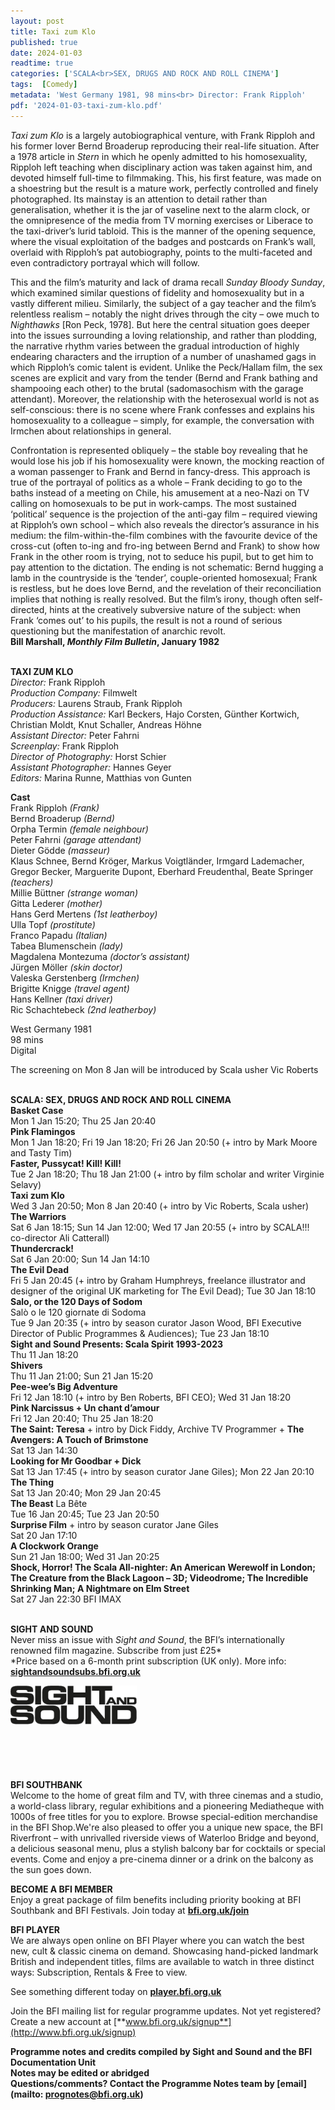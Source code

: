 ```yaml
---
layout: post
title: Taxi zum Klo
published: true
date: 2024-01-03
readtime: true
categories: ['SCALA<br>SEX, DRUGS AND ROCK AND ROLL CINEMA']
tags:  [Comedy]
metadata: 'West Germany 1981, 98 mins<br> Director: Frank Ripploh'
pdf: '2024-01-03-taxi-zum-klo.pdf'
---
```


_Taxi zum Klo_ is a largely autobiographical venture, with Frank Ripploh and his former lover Bernd Broaderup reproducing their real-life situation. After a 1978 article in _Stern_ in which he openly admitted to his homosexuality, Ripploh left teaching when disciplinary action was taken against him, and devoted himself full-time to filmmaking. This, his first feature, was made on a shoestring but the result is a mature work, perfectly controlled and finely photographed. Its mainstay is an attention to detail rather than generalisation, whether it is the jar of vaseline next to the alarm clock, or the omnipresence of the media from TV morning exercises or Liberace to the taxi-driver’s lurid tabloid. This is the manner of the opening sequence, where the visual exploitation of the badges and postcards on Frank’s wall, overlaid with Ripploh’s pat autobiography, points to the multi-faceted and even contradictory portrayal which will follow.

This and the film’s maturity and lack of drama recall _Sunday Bloody Sunday_, which examined similar questions of fidelity and homosexuality but in a vastly different milieu. Similarly, the subject of a gay teacher and the film’s relentless realism – notably the night drives through the city – owe much to _Nighthawks_ [Ron Peck, 1978]. But here the central situation goes deeper into the issues surrounding a loving relationship, and rather than plodding, the narrative rhythm varies between the gradual introduction of highly endearing characters and the irruption of a number of unashamed gags in which Ripploh’s comic talent is evident. Unlike the Peck/Hallam film, the sex scenes are explicit and vary from the tender (Bernd and Frank bathing and shampooing each other) to the brutal (sadomasochism with the garage attendant). Moreover, the relationship with the heterosexual world is not as self-conscious: there is no scene where Frank confesses and explains his homosexuality to a colleague – simply, for example, the conversation with Irmchen about relationships in general.

Confrontation is represented obliquely – the stable boy revealing that he would lose his job if his homosexuality were known, the mocking reaction of a woman passenger to Frank and Bernd in fancy-dress. This approach is true of the portrayal of politics as a whole – Frank deciding to go to the baths instead of a meeting on Chile, his amusement at a neo-Nazi on TV calling on homosexuals to be put in work-camps. The most sustained ‘political’ sequence is the projection of the anti-gay film – required viewing at Ripploh’s own school – which also reveals the director’s assurance in his medium: the film-within-the-film combines with the favourite device of the cross-cut (often to-ing and fro-ing between Bernd and Frank) to show how Frank in the other room is trying, not to seduce his pupil, but to get him to pay attention to the dictation. The ending is not schematic: Bernd hugging a lamb in the countryside is the ‘tender’, couple-oriented homosexual; Frank is restless, but he does love Bernd, and the revelation of their reconciliation implies that nothing is really resolved. But the film’s irony, though often self-directed, hints at the creatively subversive nature of the subject: when Frank ‘comes out’ to his pupils, the result is not a round of serious questioning but the manifestation of anarchic revolt.  
**Bill Marshall, _Monthly Film Bulletin_, January 1982**
<br><br>

**TAXI ZUM KLO**<br>
_Director:_ Frank Ripploh<br>
_Production Company:_ Filmwelt<br>
_Producers:_ Laurens Straub, Frank Ripploh<br>
_Production Assistance:_ Karl Beckers, Hajo Corsten, Günther Kortwich, Christian Moldt, Knut Schaller, Andreas Höhne<br>
_Assistant Director:_ Peter Fahrni<br>
_Screenplay:_ Frank Ripploh<br>
_Director of Photography:_ Horst Schier<br>
_Assistant Photographer:_ Hannes Geyer<br>
_Editors:_ Marina Runne, Matthias von Gunten<br>

**Cast**<br>
Frank Ripploh _(Frank)_<br>
Bernd Broaderup _(Bernd)_<br>
Orpha Termin _(female neighbour)_<br>
Peter Fahrni _(garage attendant)_<br>
Dieter Gödde _(masseur)_<br>
Klaus Schnee, Bernd Kröger, Markus Voigtländer, Irmgard Lademacher, Gregor Becker,  Marguerite Dupont, Eberhard Freudenthal,  Beate Springer _(teachers)_<br>
Millie Büttner _(strange woman)_<br>
Gitta Lederer _(mother)_<br>
Hans Gerd Mertens _(1st leatherboy)_<br>
Ulla Topf _(prostitute)_<br>
Franco Papadu _(Italian)_<br>
Tabea Blumenschein _(lady)_<br>
Magdalena Montezuma _(doctor’s assistant)_<br>
Jürgen Möller _(skin doctor)_<br>
Valeska Gerstenberg _(Irmchen)_<br>
Brigitte Knigge _(travel agent)_<br>
Hans Kellner _(taxi driver)_<br>
Ric Schachtebeck _(2nd leatherboy)_<br>

West Germany 1981<br>
98 mins<br>
Digital<br>

The screening on Mon 8 Jan will be introduced by Scala usher Vic Roberts<br>
<br>

**SCALA: SEX, DRUGS AND  ROCK AND ROLL CINEMA**<br>
**Basket Case**<br>
Mon 1 Jan 15:20; Thu 25 Jan 20:40<br>
**Pink Flamingos**<br>
Mon 1 Jan 18:20; Fri 19 Jan 18:20; Fri 26 Jan 20:50 (+ intro by Mark Moore and Tasty Tim)<br>
**Faster, Pussycat! Kill! Kill!**<br>
Tue 2 Jan 18:20; Thu 18 Jan 21:00 (+ intro by film scholar and writer Virginie Selavy)<br>
**Taxi zum Klo**<br>
Wed 3 Jan 20:50; Mon 8 Jan 20:40 (+ intro by  Vic Roberts, Scala usher)<br>
**The Warriors**<br>
Sat 6 Jan 18:15; Sun 14 Jan 12:00; Wed 17 Jan 20:55 (+ intro by SCALA!!! co-director Ali Catterall)<br>
**Thundercrack!**<br>
Sat 6 Jan 20:00; Sun 14 Jan 14:10<br>
**The Evil Dead**<br>
Fri 5 Jan 20:45 (+ intro by Graham Humphreys, freelance illustrator and designer of the original UK marketing for The Evil Dead); Tue 30 Jan 18:10<br>
**Salo, or the 120 Days of Sodom**  
Salò o le 120 giornate di Sodoma<br>
Tue 9 Jan 20:35 (+ intro by season curator Jason Wood, BFI Executive Director of Public Programmes & Audiences); Tue 23 Jan 18:10<br>
**Sight and Sound Presents:  Scala Spirit 1993-2023**<br>
Thu 11 Jan 18:20<br>
**Shivers**<br>
Thu 11 Jan 21:00; Sun 21 Jan 15:20<br>
**Pee-wee’s Big Adventure**<br>
Fri 12 Jan 18:10 (+ intro by Ben Roberts, BFI CEO); Wed 31 Jan 18:20<br>
**Pink Narcissus + Un chant d’amour**<br>
Fri 12 Jan 20:40; Thu 25 Jan 18:20<br>
**The Saint: Teresa** + intro by Dick Fiddy, Archive TV Programmer + **The Avengers: A Touch of Brimstone**<br>
Sat 13 Jan 14:30<br>
**Looking for Mr Goodbar + Dick**<br>
Sat 13 Jan 17:45 (+ intro by season curator  Jane Giles); Mon 22 Jan 20:10<br>
**The Thing**<br>
Sat 13 Jan 20:40; Mon 29 Jan 20:45<br>
**The Beast** La Bête<br>
Tue 16 Jan 20:45; Tue 23 Jan 20:50<br>
**Surprise Film** + intro by season curator Jane Giles<br>
Sat 20 Jan 17:10<br>
**A Clockwork Orange**<br>
Sun 21 Jan 18:00; Wed 31 Jan 20:25<br>
**Shock, Horror! The Scala All-nighter:  An American Werewolf in London;**  **The Creature from the Black Lagoon – 3D; Videodrome;  The Incredible Shrinking Man; A Nightmare on Elm Street**<br>
Sat 27 Jan 22:30 BFI IMAX<br>
<br>

**SIGHT AND SOUND**<br>
Never miss an issue with _Sight and Sound_, the BFI’s internationally renowned film magazine. Subscribe from just £25*<br>
*Price based on a 6-month print subscription (UK only). More info: [**sightandsoundsubs.bfi.org.uk**](https://sightandsoundsubs.bfi.org.uk/subscribe)

<img style="float: left;" src="/img/sight-and-sound.jpg" width="40%" height="40%"><br><br><br><br><br><br><br><br>

**BFI SOUTHBANK**  
Welcome to the home of great film and TV, with three cinemas and a studio, a world-class library, regular exhibitions and a pioneering Mediatheque with 1000s of free titles for you to explore. Browse special-edition merchandise in the BFI Shop.We&#39;re also pleased to offer you a unique new space, the BFI Riverfront – with unrivalled riverside views of Waterloo Bridge and beyond, a delicious seasonal menu, plus a stylish balcony bar for cocktails or special events. Come and enjoy a pre-cinema dinner or a drink on the balcony as the sun goes down.  

**BECOME A BFI MEMBER**  
Enjoy a great package of film benefits including priority booking at BFI Southbank and BFI Festivals. Join today at [**bfi.org.uk/join**](http://www.bfi.org.uk/join)  

**BFI PLAYER**  
 We are always open online on BFI Player where you can watch the best new, cult &amp; classic cinema on demand. Showcasing hand-picked landmark British and independent titles, films are available to watch in three distinct ways: Subscription, Rentals &amp; Free to view.  

See something different today on [**player.bfi.org.uk**](https://player.bfi.org.uk)  

Join the BFI mailing list for regular programme updates. Not yet registered? Create a new account at [**www.bfi.org.uk/signup**](http://www.bfi.org.uk/signup)

**Programme notes and credits compiled by Sight and Sound and the BFI Documentation Unit  
Notes may be edited or abridged  
Questions/comments? Contact the Programme Notes team by [email](mailto: prognotes@bfi.org.uk)**

<!--stackedit_data:
eyJoaXN0b3J5IjpbLTExMTYyOTk1MTddfQ==
-->
